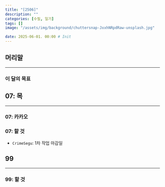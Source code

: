 ```yaml
---
title: "[2506]"
description: ""
categories: [수필, 일기]
tags: []
image: "/assets/img/background/chuttersnap-JxxhNRpdRaw-unsplash.jpg"

date: 2025-06-01. 00:00 # Init
---
```


## 머리말

---

### 이 달의 목표

## 07: 목

---

### 07: 카카오

### 07: 할 것

- `CrimeSegu`: 1차 작업 마감일

## 99

---

### 99: 할 것
